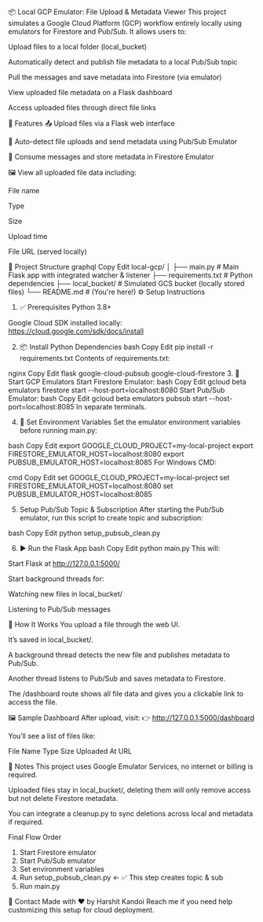 📦 Local GCP Emulator: File Upload & Metadata Viewer
This project simulates a Google Cloud Platform (GCP) workflow entirely locally using emulators for Firestore and Pub/Sub. It allows users to:

Upload files to a local folder (local_bucket)

Automatically detect and publish file metadata to a local Pub/Sub topic

Pull the messages and save metadata into Firestore (via emulator)

View uploaded file metadata on a Flask dashboard

Access uploaded files through direct file links

🚀 Features
📤 Upload files via a Flask web interface

📡 Auto-detect file uploads and send metadata using Pub/Sub Emulator

🧠 Consume messages and store metadata in Firestore Emulator

🖼️ View all uploaded file data including:

File name

Type

Size

Upload time

File URL (served locally)

📁 Project Structure
graphql
Copy
Edit
local-gcp/
│
├── main.py               # Main Flask app with integrated watcher & listener
├── requirements.txt      # Python dependencies
├── local_bucket/         # Simulated GCS bucket (locally stored files)
└── README.md             # (You're here!)
⚙️ Setup Instructions
1. ✅ Prerequisites
Python 3.8+

Google Cloud SDK installed locally:
https://cloud.google.com/sdk/docs/install

2. 📦 Install Python Dependencies
bash
Copy
Edit
pip install -r requirements.txt
Contents of requirements.txt:

nginx
Copy
Edit
flask
google-cloud-pubsub
google-cloud-firestore
3. 🚀 Start GCP Emulators
Start Firestore Emulator:
bash
Copy
Edit
gcloud beta emulators firestore start --host-port=localhost:8080
Start Pub/Sub Emulator:
bash
Copy
Edit
gcloud beta emulators pubsub start --host-port=localhost:8085
In separate terminals.

4. 🧪 Set Environment Variables
Set the emulator environment variables before running main.py:

bash
Copy
Edit
export GOOGLE_CLOUD_PROJECT=my-local-project
export FIRESTORE_EMULATOR_HOST=localhost:8080
export PUBSUB_EMULATOR_HOST=localhost:8085
For Windows CMD:

cmd
Copy
Edit
set GOOGLE_CLOUD_PROJECT=my-local-project
set FIRESTORE_EMULATOR_HOST=localhost:8080
set PUBSUB_EMULATOR_HOST=localhost:8085


5. Setup Pub/Sub Topic & Subscription
After starting the Pub/Sub emulator, run this script to create topic and subscription:

bash
Copy
Edit
python setup_pubsub_clean.py

6. ▶️ Run the Flask App
bash
Copy
Edit
python main.py
This will:

Start Flask at http://127.0.0.1:5000/

Start background threads for:

Watching new files in local_bucket/

Listening to Pub/Sub messages

🧠 How It Works
You upload a file through the web UI.

It’s saved in local_bucket/.

A background thread detects the new file and publishes metadata to Pub/Sub.

Another thread listens to Pub/Sub and saves metadata to Firestore.

The /dashboard route shows all file data and gives you a clickable link to access the file.

🖼️ Sample Dashboard
After upload, visit:
👉 http://127.0.0.1:5000/dashboard

You’ll see a list of files like:

File Name	Type	Size	Uploaded At	URL

📌 Notes
This project uses Google Emulator Services, no internet or billing is required.

Uploaded files stay in local_bucket/, deleting them will only remove access but not delete Firestore metadata.

You can integrate a cleanup.py to sync deletions across local and metadata if required.

Final Flow Order
1. Start Firestore emulator
2. Start Pub/Sub emulator
3. Set environment variables
4. Run setup_pubsub_clean.py ← ✅ This step creates topic & sub
5. Run main.py

📧 Contact
Made with ❤️ by Harshit Kandoi
Reach me if you need help customizing this setup for cloud deployment.
